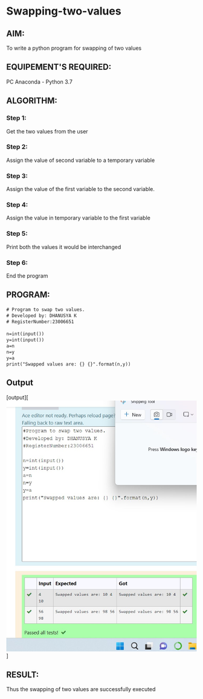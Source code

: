 # Swapping-two-values
## AIM:
To write a python program for swapping of two values
## EQUIPEMENT'S REQUIRED: 
PC
Anaconda - Python 3.7
## ALGORITHM: 
### Step 1:
Get the two values from the user
### Step 2: 
Assign the value of second variable to a temporary variable 
### Step 3: 
Assign the value of the first variable to the second variable.
### Step 4:  
Assign the value in temporary variable to the first variable
### Step 5: 
Print both the values it would be interchanged
### Step 6: 
End the program
## PROGRAM:
~~~
# Program to swap two values.
# Developed by: DHANUSYA K
# RegisterNumber:23006651

n=int(input())
y=int(input())
a=n
n=y
y=a
print("Swapped values are: {} {}".format(n,y)) 
~~~

## Output
[output][![Alt text](image.png)]





## RESULT:
Thus the swapping of two values are successfully executed



